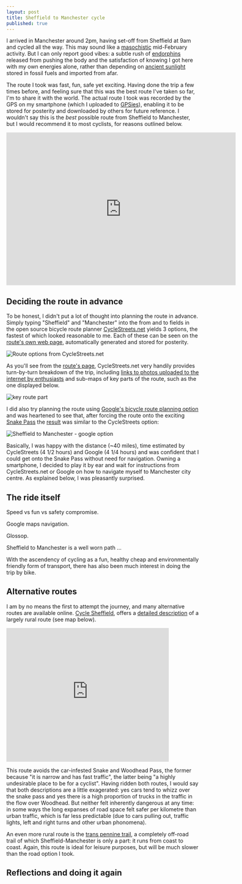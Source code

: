 ```yaml
---
layout: post
title: Sheffield to Manchester cycle
published: true
---
```


I arrived in Manchester around 2pm, having set-off from Sheffield at 9am and 
cycled all the way. 
This may sound like a [masochistic](http://en.wikipedia.org/wiki/Sadomasochism) 
mid-February activity. But I can only report good vibes: a subtle rush of 
[endorphins](http://en.wikipedia.org/wiki/Endorphins) released from pushing the 
body and the satisfaction of knowing I got here with my own energies alone, 
rather than depending on [ancient sunlight](http://techalive.mtu.edu/meec/module19/Page4.htm)
stored in fossil fuels and imported from afar. 

The route I took was fast, fun, safe yet exciting. 
Having done the trip a few times before,
and feeling sure that this was the best route 
I've taken so far, I'm to share
it with the world. The actual route I took was recorded by the 
GPS on my smartphone (which I uploaded to [GPSies](http://gpsies.com/)), 
enabling it to be stored for posterity and downloaded by others for 
future reference. I wouldn't say this is the *best* possible 
route from Sheffield to Manchester, but I would recommend it to most 
cyclists, for reasons outlined below.

<iframe src="http://www.gpsies.com/mapOnly.do?fileId=xaczqjszydrvitus" width="600" height="400" frameborder="0" scrolling="no" marginheight="0" marginwidth="0"></iframe>

<!--more-->

## Deciding the route in advance

To be honest, I didn't put a lot of thought into planning the route 
in advance. Simply typing "Sheffield" and "Manchester" into the 
from and to fields in the open source bicycle route planner
[CycleStreets.net](http://www.cyclestreets.net/) yields 3 options, 
the fastest of which looked reasonable to me. Each of these can 
be seen on the [route's own web page](http://www.cyclestreets.net/journey/39363548/), automatically generated and 
stored for posterity.

![Route options from CycleStreets.net](https://www.dropbox.com/s/2t5oyfk4rghrygq/shef2manc.png)

As you'll see from the [route's page](http://www.cyclestreets.net/journey/39363548/), 
CycleStreets.net very handily provides turn-by-turn breakdown of the trip, including 
[links to photos uploaded to the internet by enthusiasts](http://www.cyclestreets.net/location/33925/) and sub-maps of key parts of the route, such as the one 
displayed below.

![key route part](http://www.cyclestreets.net/journey/39363548/maplet39363548fastest44075for4398.png)

I did also try planning the route using 
[Google's bicycle route planning option](https://maps.google.com/maps?saddr=Sheffield,+United+Kingdom&daddr=Manchester,+United+Kingdom&hl=en&ll=53.466796,-1.841583&spn=0.409566,0.883026&sll=53.426314,-1.86006&sspn=0.409953,0.883026&geocode=FQmILgMde5Hp_ykVvuj6qQp5SDF4sAav9ScoPg%3BFZwHMAMd27Dd_ynb9SZSTE16SDGqa_4EOBS-2Q&oq=man&dirflg=b&mra=ltm&t=m&z=10&lci=bike)
and was heartened to see that, after forcing the route onto the exciting 
[Snake Pass](http://en.wikipedia.org/wiki/Snake_Pass) the 
[result](http://goo.gl/maps/2uwXz) was similar to the CycleStreets option:

![Sheffield to Manchester - google option](https://www.dropbox.com/s/2t5oyfk4rghrygq/shef2mancg.png)

Basically, I was happy with the distance (~40 miles), time estimated by CycleStreets (4 1/2 hours) and Google (4 1/4 hours) and was confident that I could get onto the Snake Pass without 
need for navigation. Owning a smartphone, I decided to play it by ear and wait for instructions
from CycleStreets.net or Google on how to navigate myself to Manchester city centre. 
As explained below, I was pleasantly surprised.

## The ride itself

Speed vs fun vs safety compromise. 

Google maps navigation.

Glossop.

Sheffield to Manchester is a well worn path ...

With the ascendency of cycling as a fun, healthy cheap and environmentally friendly form of 
transport, there has also been much interest in doing the trip by bike. 

## Alternative routes

I am 
by no means the first to attempt the journey, and many alternative routes are available online.
[Cycle Sheffield](http://www.cyclesheffield.org.uk/), offers a 
[detailed description](http://www.cyclesheffield.org.uk/route-planning/long-distance-routes/sheffield-to-manchester/)
of a 
largely rural route (see map below). 

<iframe src="http://maps.google.com/maps/ms?msa=0&amp;msid=204112132629730101627.0004a38bf89ff2c48e1cb&amp;ie=UTF8&amp;t=h&amp;ll=53.390534,-1.793089&amp;spn=0.112659,0.661068&amp;output=embed" height="350" width="425" frameborder="0" marginwidth="0" marginheight="0" scrolling="no"></iframe><br />

This route avoids the car-infested Snake and Woodhead Pass, the former 
because "it is narrow and has fast traffic", the latter being "a highly undesirable place to be for a cyclist". 
Having ridden both routes, I would say that both descriptions are a little exagerated: yes cars tend to 
whizz over the snake pass and yes there is a high proportion of trucks in the traffic in the flow over Woodhead. 
But neither felt inherently dangerous at any time: in some ways the long expanses of road space felt safer
per kilometre than urban traffic, which is far less predictable (due to cars pulling out, traffic lights, left
and right turns and other urban phonomena).

An even more rural route is the [trans pennine trail](http://www.gps-routes.co.uk/routes/home.nsf/RoutesLinksCycle/trans-pennine-trail-walking-and-cycle-route), a completely off-road trail of which Sheffield-Manchester is 
only a part: it runs from coast to coast. Again, this route is ideal for leisure purposes, but 
will be much slower than the road option I took.

## Reflections and doing it again